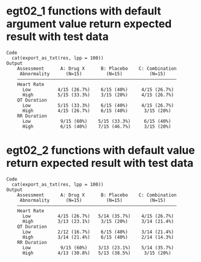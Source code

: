 # egt02_1 functions with default argument value return expected result with test data

    Code
      cat(export_as_txt(res, lpp = 100))
    Output
        Assessment      A: Drug X      B: Placebo    C: Combination
         Abnormality      (N=15)         (N=15)          (N=15)    
        ———————————————————————————————————————————————————————————
        Heart Rate                                                 
          Low          4/15 (26.7%)    6/15 (40%)     4/15 (26.7%) 
          High         5/15 (33.3%)    3/15 (20%)     4/15 (26.7%) 
        QT Duration                                                
          Low          5/15 (33.3%)    6/15 (40%)     4/15 (26.7%) 
          High         4/15 (26.7%)    6/15 (40%)      3/15 (20%)  
        RR Duration                                                
          Low           9/15 (60%)    5/15 (33.3%)     6/15 (40%)  
          High          6/15 (40%)    7/15 (46.7%)     3/15 (20%)  

# egt02_2 functions with default value return expected result with test data

    Code
      cat(export_as_txt(res, lpp = 100))
    Output
        Assessment      A: Drug X      B: Placebo    C: Combination
         Abnormality      (N=15)         (N=15)          (N=15)    
        ———————————————————————————————————————————————————————————
        Heart Rate                                                 
          Low          4/15 (26.7%)   5/14 (35.7%)    4/15 (26.7%) 
          High         3/13 (23.1%)    3/15 (20%)     3/14 (21.4%) 
        QT Duration                                                
          Low          2/12 (16.7%)    6/15 (40%)     3/14 (21.4%) 
          High         3/14 (21.4%)    6/15 (40%)     2/14 (14.3%) 
        RR Duration                                                
          Low           9/15 (60%)    3/13 (23.1%)    5/14 (35.7%) 
          High         4/13 (30.8%)   5/13 (38.5%)     3/15 (20%)  

